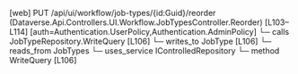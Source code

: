 [web] PUT /api/ui/workflow/job-types/{id:Guid}/reorder  (Dataverse.Api.Controllers.UI.Workflow.JobTypesController.Reorder)  [L103–L114] [auth=Authentication.UserPolicy,Authentication.AdminPolicy]
  └─ calls JobTypeRepository.WriteQuery [L106]
  └─ writes_to JobType [L106]
    └─ reads_from JobTypes
  └─ uses_service IControlledRepository<JobType>
    └─ method WriteQuery [L106]

